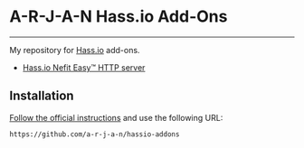 # A-R-J-A-N Hass.io Add-Ons
---------

My repository for [Hass.io](https://home-assistant.io/hassio/) add-ons.

* [Hass.io Nefit Easy™ HTTP server](https://github.com/a-r-j-a-n/hassio-addons/tree/master/node-red)

## Installation

[Follow the official instructions](https://home-assistant.io/hassio/installing_third_party_addons/) and use the following URL:

```
https://github.com/a-r-j-a-n/hassio-addons
```
